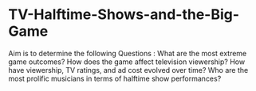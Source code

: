 # TV-Halftime-Shows-and-the-Big-Game
Aim is to determine the following Questions :
What are the most extreme game outcomes?
How does the game affect television viewership?
How have viewership, TV ratings, and ad cost evolved over time?
Who are the most prolific musicians in terms of halftime show performances?
